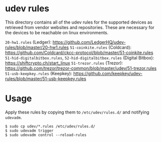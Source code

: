 # udev rules

This directory contains all of the udev rules for the supported devices as retrieved from vendor websites and repositories.
These are necessary for the devices to be reachable on linux environments.

`20-hw1.rules` (Ledger): https://github.com/LedgerHQ/udev-rules/blob/master/20-hw1.rules
`51-coinkite.rules` (Coldcard): https://github.com/Coldcard/ckcc-protocol/blob/master/51-coinkite.rules
`51-hid-digitalbitbox.rules`, `52-hid-digitalbitbox.rules` (Digital Bitbox): https://shiftcrypto.ch/start_linux
`51-trezor.rules` (Trezor): https://github.com/trezor/trezor-common/blob/master/udev/51-trezor.rules
`51-usb-keepkey.rules` (Keepkey): https://github.com/keepkey/udev-rules/blob/master/51-usb-keepkey.rules

# Usage

Apply these rules by copying them to `/etc/udev/rules.d/` and notifying `udevadm`.

```
$ sudo cp udev/*.rules /etc/udev/rules.d/
$ sudo udevadm trigger
$ sudo udevadm control --reload-rules
```
